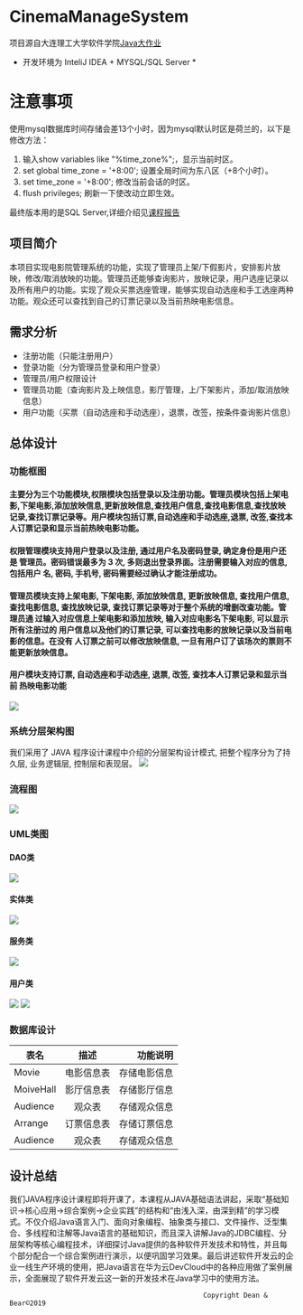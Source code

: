 # CinemaManageSystem
项目源自大连理工大学软件学院[Java大作业](JAVA高级编程大作业.pdf)

* 开发环境为  InteliJ IDEA + MYSQL/SQL Server *

# 注意事项
  使用mysql数据库时间存储会差13个小时，因为mysql默认时区是荷兰的，以下是修改方法：
  1. 输入show variables like "%time_zone%";，显示当前时区。
  2. set global time_zone = '+8:00'; 设置全局时间为东八区（+8个小时）。
  3. set time_zone = '+8:00'; 修改当前会话的时区。
  4. flush privileges; 刷新一下使改动立即生效。
  
  最终版本用的是SQL Server,详细介绍见[课程报告](最终版.pdf)

## 项目简介
本项目实现电影院管理系统的功能，实现了管理员上架/下假影片，安排影片放映，修改/取消放映的功能。管理员还能够查询影片，放映记录，用户选座记录以及所有用户的功能。实现了观众买票选座管理，能够实现自动选座和手工选座两种功能。观众还可以查找到自己的订票记录以及当前热映电影信息。 

## 需求分析
+ 注册功能（只能注册用户）
+ 登录功能（分为管理员登录和用户登录）
+ 管理员/用户权限设计
+ 管理员功能（查询影片及上映信息，影厅管理，上/下架影片，添加/取消放映信息）
+ 用户功能（买票（自动选座和手动选座），退票，改签，按条件查询影片信息）


## 总体设计

### 功能框图
#### 主要分为三个功能模块,权限模块包括登录以及注册功能。管理员模块包括上架电影,下架电影,添加放映信息,更新放映信息,查找用户信息,查找电影信息,查找放映记录,查找订票记录等。用户模块包括订票,自动选座和手动选座,退票, 改签,查找本人订票记录和显示当前热映电影功能。 
#### 权限管理模块支持用户登录以及注册, 通过用户名及密码登录, 确定身份是用户还是 管理员。密码错误最多为 3 次, 多则退出登录界面。注册需要输入对应的信息, 包括用户 名, 密码, 手机号, 密码需要经过确认才能注册成功。 
#### 管理员模块支持上架电影, 下架电影, 添加放映信息, 更新放映信息, 查找用户信息, 查找电影信息, 查找放映记录, 查找订票记录等对于整个系统的增删改查功能。管理员通 过输入对应信息上架电影和添加放映, 输入对应电影名下架电影, 可以显示所有注册过的 用户信息以及他们的订票记录, 可以查找电影的放映记录以及当前电影的信息。在没有 人订票之前可以修改放映信息, 一旦有用户订了该场次的票则不能更新放映信息。 
#### 用户模块支持订票, 自动选座和手动选座, 退票, 改签, 查找本人订票记录和显示当前 热映电影功能 
![](figures/Fuction.png)


### 系统分层架构图
我们采用了 JAVA 程序设计课程中介绍的分层架构设计模式, 把整个程序分为了持 久层, 业务逻辑层, 控制层和表现层。
![](figures/Line.png)

### 流程图
![](figures/flow.png)

### UML类图
#### DAO类
![](figures/Dao.png)
#### 实体类
![](figures/entityUML.png)
#### 服务类
![](figures/UMLService.png)
#### 用户类
![](figures/User1.png)
![](figures/User2.png)

### 数据库设计
表名|描述|功能说明|
--|:--:|--:
Movie|电影信息表|存储电影信息
MoiveHall|影厅信息表|存储影厅信息
Audience|观众表|存储观众信息
Arrange|订票信息表|存储订票信息
Audience|观众表|存储观众信息

## 设计总结
我们JAVA程序设计课程即将开课了，本课程从JAVA基础语法讲起，采取“基础知识→核心应用→综合案例→企业实践”的结构和“由浅入深，由深到精”的学习模式。不仅介绍Java语言入门、面向对象编程、抽象类与接口、文件操作、泛型集合、多线程和注解等Java语言的基础知识，而且深入讲解Java的JDBC编程、分层架构等核心编程技术，详细探讨Java提供的各种软件开发技术和特性，并且每个部分配合一个综合案例进行演示，以便巩固学习效果。最后讲述软件开发云的企业一线生产环境的使用，把Java语言在华为云DevCloud中的各种应用做了案例展示，全面展现了软件开发云这一新的开发技术在Java学习中的使用方法。

                                                    
                                                    Copyright Dean & Bear©2019
